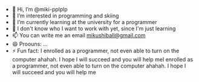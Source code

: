 - 👋 Hi, I’m @miki-pplplp
- 👀 I’m interested in programming and skiing
- 🌱 I’m currently learning at the university for a programmer 
- 💞️ I don't know who I want to work with yet, since I'm just learning
- 📫 You can write me an email mikushiball@gmail.com
- 😄 Proouns: ...
- ⚡ Fun fact: I enrolled as a programmer, not even able to turn on the computer ahahah. I hope I will succeed and you will help meI enrolled as a programmer, not even able to turn on the computer ahahah. I hope I will succeed and you will help me

<!---
miki-pplplp/miki-pplplp is a ✨ special ✨ repository because its `README.md` (this file) appears on your GitHub profile.
You can click the Preview link to take a look at your changes.
--->

